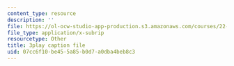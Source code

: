 ```yaml
---
content_type: resource
description: ''
file: https://ol-ocw-studio-app-production.s3.amazonaws.com/courses/22-01-introduction-to-nuclear-engineering-and-ionizing-radiation-fall-2016/07cc6f10be455a85b0d7a0dba4beb8c3_NXrGOd7gdMw.vtt
file_type: application/x-subrip
resourcetype: Other
title: 3play caption file
uid: 07cc6f10-be45-5a85-b0d7-a0dba4beb8c3
---
```

